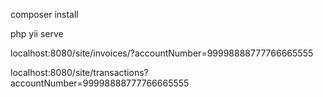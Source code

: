 composer install

php yii serve 

localhost:8080/site/invoices/?accountNumber=99998888777766665555


localhost:8080/site/transactions?accountNumber=99998888777766665555
